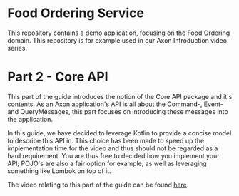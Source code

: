 # Food Ordering Service

This repository contains a demo application, focusing on the Food Ordering domain.
This repository is for example used in our Axon Introduction video series.

# Part 2 - Core API

This part of the guide introduces the notion of the Core API package and it's contents.
As an Axon application's API is all about the Command-, Event- and QueryMessages,
 this part focuses on introducing these messages into the application.  

In this guide, we have decided to leverage Kotlin to provide a concise model to describe this API in.
This choice has been made to speed up the implementation time for the video
 and thus should not be regarded as a hard requirement.
You are thus free to decided how you implement your API; POJO's are also a fair option for example,
 as well as leveraging something like Lombok on top of it.

The video relating to this part of the guide can be found [here]().